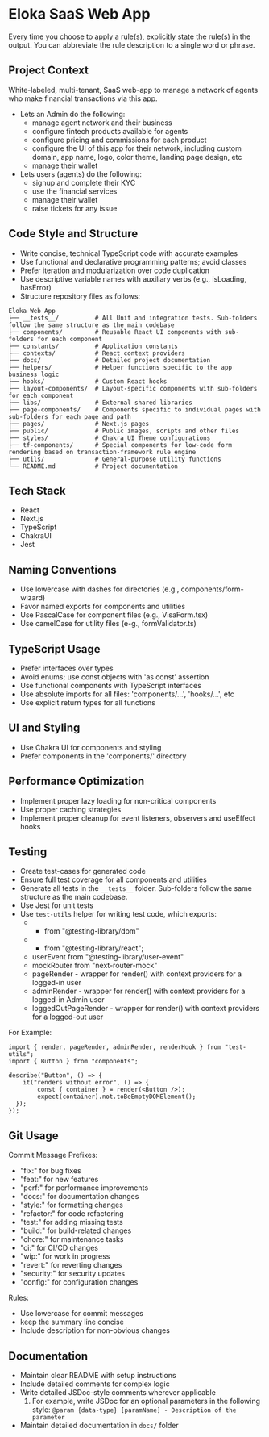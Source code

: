 # Eloka SaaS Web App

Every time you choose to apply a rule(s), explicitly state the rule(s) in the output. You can abbreviate the rule description to a single word or phrase.

## Project Context
White-labeled, multi-tenant, SaaS web-app to manage a network of agents who make financial transactions via this app.
- Lets an Admin do the following:
	- manage agent network and their business
	- configure fintech products available for agents
	- configure pricing and commissions for each product
	- configure the UI of this app for their network, including custom domain, app name, logo, color theme, landing page design, etc
	- manage their wallet
- Lets users (agents) do the following:
	- signup and complete their KYC
	- use the financial services
	- manage their wallet
	- raise tickets for any issue

## Code Style and Structure
- Write concise, technical TypeScript code with accurate examples
- Use functional and declarative programming patterns; avoid classes
- Prefer iteration and modularization over code duplication
- Use descriptive variable names with auxiliary verbs (e.g., isLoading, hasError)
- Structure repository files as follows:
```
Eloka Web App
├── __tests__/			# All Unit and integration tests. Sub-folders follow the same structure as the main codebase
├── components/			# Reusable React UI components with sub-folders for each component
├── constants/			# Application constants
├── contexts/			# React context providers
├── docs/				# Detailed project documentation
├── helpers/			# Helper functions specific to the app business logic
├── hooks/				# Custom React hooks
├── layout-components/	# Layout-specific components with sub-folders for each component
├── libs/				# External shared libraries
├── page-components/	# Components specific to individual pages with sub-folders for each page and path
├── pages/				# Next.js pages
├── public/				# Public images, scripts and other files
├── styles/				# Chakra UI Theme configurations
├── tf-components/		# Special components for low-code form rendering based on transaction-framework rule engine
├── utils/				# General-purpose utility functions
└── README.md			# Project documentation
```

## Tech Stack
- React
- Next.js
- TypeScript
- ChakraUI
- Jest

## Naming Conventions
- Use lowercase with dashes for directories (e.g., components/form-wizard)
- Favor named exports for components and utilities
- Use PascalCase for component files (e.g., VisaForm.tsx)
- Use camelCase for utility files (e-g., formValidator.ts)

## TypeScript Usage
- Prefer interfaces over types
- Avoid enums; use const objects with 'as const' assertion
- Use functional components with TypeScript interfaces
- Use absolute imports for all files: 'components/...', 'hooks/...', etc
- Use explicit return types for all functions

## UI and Styling
- Use Chakra UI for components and styling
- Prefer components in the 'components/' directory

## Performance Optimization
- Implement proper lazy loading for non-critical components
- Use proper caching strategies
- Implement proper cleanup for event listeners, observers and useEffect hooks

## Testing
- Create test-cases for generated code
- Ensure full test coverage for all components and utilities
- Generate all tests in the `__tests__` folder. Sub-folders follow the same structure as the main codebase.
- Use Jest for unit tests
- Use `test-utils` helper for writing test code, which exports:
	- * from "@testing-library/dom"
	- * from "@testing-library/react";
	- userEvent from "@testing-library/user-event"
	- mockRouter from "next-router-mock"
	- pageRender - wrapper for render() with context providers for a logged-in user
	- adminRender - wrapper for render() with context providers for a logged-in Admin user
	- loggedOutPageRender - wrapper for render() with context providers for a logged-out user

For Example:
```
import { render, pageRender, adminRender, renderHook } from "test-utils";
import { Button } from "components";

describe("Button", () => {
	it("renders without error", () => {
		const { container } = render(<Button />);
		expect(container).not.toBeEmptyDOMElement();
  });
});
```


## Git Usage
Commit Message Prefixes:
- "fix:" for bug fixes
- "feat:" for new features
- "perf:" for performance improvements
- "docs:" for documentation changes
- "style:" for formatting changes
- "refactor:" for code refactoring
- "test:" for adding missing tests
- "build:" for build-related changes
- "chore:" for maintenance tasks
- "ci:" for CI/CD changes
- "wip:" for work in progress
- "revert:" for reverting changes
- "security:" for security updates
- "config:" for configuration changes

Rules:
- Use lowercase for commit messages
- keep the summary line concise
- Include description for non-obvious changes

## Documentation
- Maintain clear README with setup instructions
- Include detailed comments for complex logic
- Write detailed JSDoc-style comments wherever applicable
	1. For example, write JSDoc for an optional parameters in the following style: `@param {data-type} [paramName] - Description of the parameter`
- Maintain detailed documentation in `docs/` folder
